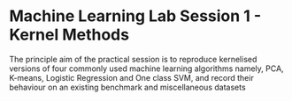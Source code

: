 # Machine Learning Lab Session 1 - Kernel Methods

The principle aim of the practical session is to reproduce kernelised versions of four commonly used machine learning algorithms namely, PCA, K-means, Logistic Regression and One class SVM, and record their behaviour on an existing benchmark and miscellaneous datasets
